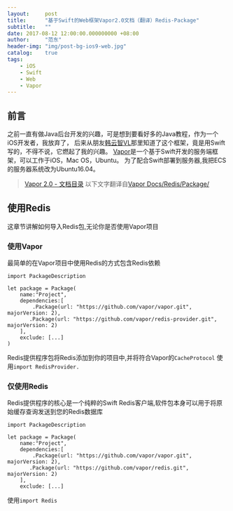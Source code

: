 ```yaml
---
layout:     post
title:      "基于Swift的Web框架Vapor2.0文档（翻译）Redis-Package"
subtitle:   ""
date: 2017-08-12 12:00:00.000000000 +08:00
author:     "范东"
header-img: "img/post-bg-ios9-web.jpg"
catalog:    true
tags:
    - iOS
    - Swift
    - Web
    - Vapor
---
```

## 前言
之前一直有做Java后台开发的兴趣，可是想到要看好多的Java教程，作为一个iOS开发者，我放弃了，
后来从朋友[韩云智VL](http://www.jianshu.com/u/92f7630a351b)那里知道了这个框架，竟是用Swift写的，不得不说，它燃起了我的兴趣。
[Vapor](http://vapor.codes)是一个基于Swift开发的服务端框架，可以工作于iOS，Mac OS，Ubuntu。
为了配合Swift部署到服务器,我把ECS的服务器系统改为Ubuntu16.04。
> [Vapor 2.0 - 文档目录](http://blog.fandong.me/2017/08/01/iOS-SwiftVaporWeb/)
> 以下文字翻译自[Vapor Docs/Redis/Package/](https://docs.vapor.codes/2.0/redis/package/)

## 使用Redis
这章节讲解如何导入Redis包,无论你是否使用Vapor项目
### 使用Vapor
最简单的在Vapor项目中使用Redis的方式包含Redis依赖

```
import PackageDescription

let package = Package(
	name:"Project",
	dependencies:[
		.Package(url: "https://github.com/vapor/vapor.git", majorVersion: 2),
       .Package(url: "https://github.com/vapor/redis-provider.git", majorVersion: 2)
	],
	exclude: [...]
)
```
Redis提供程序包将Redis添加到你的项目中,并将符合Vapor的```CacheProtocol```
使用```import RedisProvider.```

### 仅使用Redis
Redis提供程序的核心是一个纯粹的Swift Redis客户端,软件包本身可以用于将原始缓存查询发送到您的Redis数据库

```
import PackageDescription

let package = Package(
	name:"Project",
	dependencies:[
		.Package(url: "https://github.com/vapor/vapor.git", majorVersion: 2),
       .Package(url: "https://github.com/vapor/redis.git", majorVersion: 2)
	],
	exclude: [...]
```
使用```import Redis```
